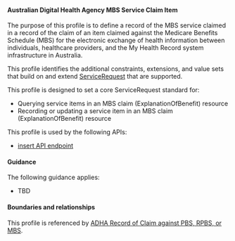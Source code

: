 #### Australian Digital Health Agency MBS Service Claim Item
The purpose of this profile is to define a record of the MBS service claimed in a record of the claim of an item claimed against the Medicare Benefits Schedule (MBS) for the electronic exchange of health information between individuals, healthcare providers, and the My Health Record system infrastructure in Australia.

This profile identifies the additional constraints, extensions, and value sets that build on and extend [ServiceRequest](http://hl7.org/fhir/R4/list.html) that are supported. 

This profile is designed to set a core ServiceRequest standard for:
* Querying service items in an MBS claim (ExplanationOfBenefit) resource
* Recording or updating a service item in an MBS claim (ExplanationOfBenefit) resource

This profile is used by the following APIs:
* [insert API endpoint](StructureDefinition-TBD-1.html)


#### Guidance
The following guidance applies:
* TBD


#### Boundaries and relationships
This profile is referenced by 
[ADHA Record of Claim against PBS, RPBS, or MBS](StructureDefinition-dh-explanationofbenefit-medicare-1.html).
